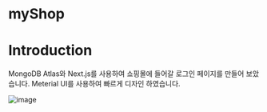 # myShop

# Introduction
MongoDB Atlas와 Next.js를 사용하여 쇼핑몰에 들어갈 로그인 페이지를 만들어 보았습니다.
Meterial UI를 사용하여 빠르게 디자인 하였습니다.

![image](https://github.com/user-attachments/assets/01b1f4c5-c4ab-4fea-9ec4-fc6107cbb41a)
